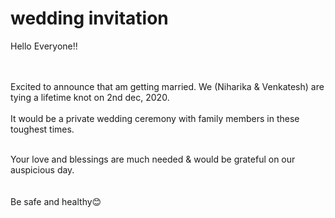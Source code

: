 # <html>
 <head>
  <title>wellcome</title>
 </head>
 <body>
   <h1>wedding invitation</h1>
   Hello Everyone!!<br>
   <br>
   <br>

Excited to announce that am getting married. We (Niharika & Venkatesh) are tying a lifetime knot on 2nd dec, 2020.<br>
<br>
It would be a private wedding ceremony with family members in these toughest times.<br>
<br>

Your love and blessings are much needed & would be grateful on our auspicious day.<br>
<br>
<br>
Be safe and healthy😊
 </body>
</html>



